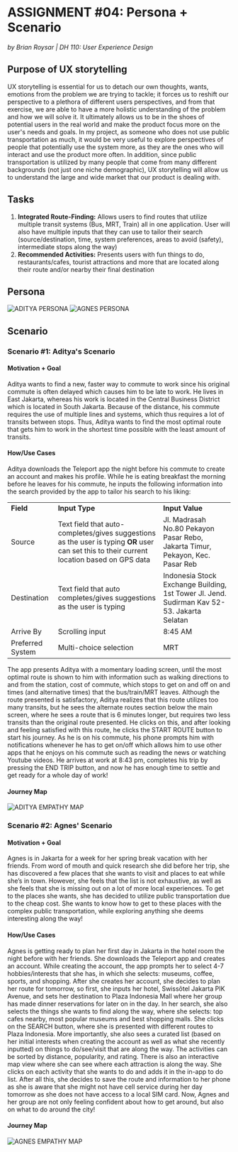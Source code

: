 # ASSIGNMENT #04: Persona + Scenario
_by Brian Roysar | DH 110: User Experience Design_

## Purpose of UX storytelling
UX storytelling is essential for us to detach our own thoughts, wants, emotions from the problem we are trying to tackle; it forces us to reshift our perspective to a plethora of different users perspectives, and from that exercise, we are able to have a more holistic understanding of the problem and how we will solve it. It ultimately allows us to be in the shoes of potential users in the real world and make the product focus more on the user's needs and goals. In my project, as someone who does not use public transportation as much, it would be very useful to explore perspectives of people that potentially use the system more, as they are the ones who will interact and use the product more often. In addition, since public transportation is utilized by many people that come from many different backgrounds (not just one niche demographic), UX storytelling will allow us to understand the large and wide market that our product is dealing with.

## Tasks
1. **Integrated Route-Finding:** Allows users to find routes that utilize multiple transit systems (Bus, MRT, Train) all in one application. User will also have multiple inputs that they can use to tailor their search (source/destination, time, system preferences, areas to avoid (safety), intermediate stops along the way)
2. **Recommended Activities:** Presents users with fun things to do, restaurants/cafes, tourist attractions and more that are located along their route and/or nearby their final destination


## Persona
![ADITYA PERSONA](./images/ADITYA_PRAMONO.png)
![AGNES PERSONA](./images/AGNES_TAN.png)

## Scenario
### Scenario #1: Aditya's Scenario
#### Motivation + Goal
Aditya wants to find a new, faster way to commute to work since his original commute is often delayed which causes him to be late to work. He lives in East Jakarta, whereas his work is located in the Central Business District which is located in South Jakarta. Because of the distance, his commute requires the use of multiple lines and systems, which thus requires a lot of transits between stops. Thus, Aditya wants to find the most optimal route that gets him to work in the shortest time possible with the least amount of transits. 

#### How/Use Cases
Aditya downloads the Teleport app the night before his commute to create an account and makes his profile. While he is eating breakfast the morning before he leaves for his commute, he inputs the following information into the search provided by the app to tailor his search to his liking:

<table>
  <tr>
   <td><strong>Field</strong>
   </td>
   <td><strong>Input Type</strong>
   </td>
   <td><strong>Input Value</strong>
   </td>
  </tr>
  <tr>
   <td>Source
   </td>
   <td>Text field that auto-completes/gives suggestions as the user is typing <strong>OR </strong>user can set this to their current location based on GPS data
   </td>
   <td>Jl. Madrasah No.80 Pekayon Pasar Rebo, Jakarta Timur, Pekayon, Kec. Pasar Reb
   </td>
  </tr>
  <tr>
   <td>Destination
   </td>
   <td>Text field that auto completes/gives suggestions as the user is typing
   </td>
   <td>Indonesia Stock Exchange Building, 1st Tower Jl. Jend. Sudirman Kav 52-53. Jakarta Selatan
   </td>
  </tr>
  <tr>
   <td>Arrive By
   </td>
   <td>Scrolling input
   </td>
   <td>8:45 AM
   </td>
  </tr>
  <tr>
   <td>Preferred System
   </td>
   <td>Multi-choice selection
   </td>
   <td>MRT
   </td>
  </tr>
</table>

The app presents Aditya with a momentary loading screen, until the most optimal route is shown to him with information such as walking directions to and from the station, cost of commute, which stops to get on and off on and times (and alternative times) that the bus/train/MRT leaves. Although the route presented is satisfactory, Aditya realizes that this route utilizes too many transits, but he sees the alternate routes section below the main screen, where he sees a route that is 6 minutes longer, but requires two less transits than the original route presented. He clicks on this, and after looking and feeling satisfied with this route, he clicks the START ROUTE button to start his journey. As he is on his commute, his phone prompts him with notifications whenever he has to get on/off which allows him to use other apps that he enjoys on his commute such as reading the news or watching Youtube videos. He arrives at work at 8:43 pm, completes his trip by pressing the END TRIP button, and now he has enough time to settle and get ready for a whole day of work!

#### Journey Map
![ADITYA EMPATHY MAP](./images/AJM.png)

### Scenario #2: Agnes' Scenario
#### Motivation + Goal
Agnes is in Jakarta for a week for her spring break vacation with her friends. From word of mouth and quick research she did before her trip, she has discovered a few places that she wants to visit and places to eat while she’s in town. However, she feels that the list is not exhaustive, as well as she feels that she is missing out on a lot of more local experiences. To get to the places she wants, she has decided to utilize public transportation due to the cheap cost. She wants to know how to get to these places with the complex public transportation, while exploring anything she deems interesting along the way!

#### How/Use Cases
Agnes is getting ready to plan her first day in Jakarta in the hotel room the night before with her friends. She downloads the Teleport app and creates an account. While creating the account, the app prompts her to select 4-7 hobbies/interests that she has, in which she selects: museums, coffee, sports, and shopping. After she creates her account, she decides to plan her route for tomorrow, so first, she inputs her hotel, Swissôtel Jakarta PIK Avenue, and sets her destination to Plaza Indonesia Mall where her group has made dinner reservations for later on in the day. In her search, she also selects the things she wants to find along the way, where she selects: top cafes nearby, most popular museums and best shopping malls. She clicks on the SEARCH button, where she is presented with different routes to Plaza Indonesia. More importantly, she also sees a curated list (based on her initial interests when creating the account as well as what she recently inputted) on things to do/see/visit that are along the way. The activities can be sorted by distance, popularity, and rating. There is also an interactive map view where she can see where each attraction is along the way. She clicks on each activity that she wants to do and adds it in the in-app to do list. After all this, she decides to save the route and information to her phone as she is aware that she might not have cell service during her day tomorrow as she does not have access to a local SIM card. Now, Agnes and her group are not only feeling confident about how to get around, but also on what to do around the city!

#### Journey Map
![AGNES EMPATHY MAP](./images/AGJM.png)



